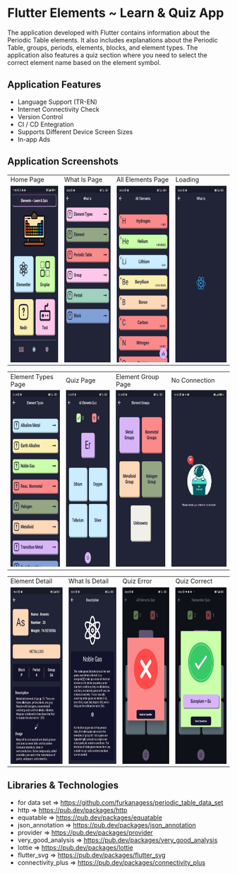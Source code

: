 # Flutter  Elements ~ Learn & Quiz App

  The application developed with Flutter contains information about the Periodic Table elements. It also includes explanations about the Periodic Table, groups, periods, elements, blocks, and element types. The application also features a quiz section where you need to select the correct element name based on the element symbol.

## Application Features
- Language Support (TR-EN)
- Internet Connectivity Check
- Version Control
- CI / CD Entegration
- Supports Different Device Screen Sizes
- In-app Ads
  
## Application Screenshots

<table>
  <tr>
    <td>Home Page</td>
       <td>What Is Page</td>
    <td>All Elements Page</td>
     <td>Loading</td> 
     

  </tr>  
  <tr>
    <td><img src="screenshots/home.jpg"  width=200 height=400></td>
      <td><img src="screenshots/what-is.jpg"  width=200 height=400></td>
     <td><img src="screenshots/all-elements.jpg"  width=200 height=400></td>
        <td><img src="screenshots/loading.jpg"  width=200 height=400></td>

  </tr>
</table>
<table>
  <tr>
    <td>Element Types Page</td> 
       <td>Quiz Page</td>
    <td>Element Group Page</td> 
        <td>No Connection</td> 
  </tr>  
  <tr>
   <td><img src="screenshots/element-types.jpg"  width=200 height=400></td>
    <td><img src="screenshots/quiz.jpg" width=200 height=400></td>
        <td><img src="screenshots/element-group.jpg"  width=200 height=400></td>
        <td><img src="screenshots/no-connection.jpg" width=200 height=400></td>
  </tr> 
<table>
  <tr>
     <td>Element Detail</td> 
 <td>What Is Detail</td> 
 <td>Quiz Error</td> 
    <td>Quiz Correct</td> 
  </tr>  
  <tr>
          <td><img src="screenshots/element-detail.jpg" width=200 height=400></td>
        <td><img src="screenshots/what-is-detail.jpg" width=200 height=400></td>
       <td><img src="screenshots/error.jpg" width=200 height=400></td>
     <td><img src="screenshots/correct.jpg" width=200 height=400></td>
  </tr>
  </table>

  
## Libraries & Technologies
- for data set => https://github.com/furkanagess/periodic_table_data_set
- http => https://pub.dev/packages/http
- equatable => https://pub.dev/packages/equatable
- json_annotation => https://pub.dev/packages/json_annotation
- provider => https://pub.dev/packages/provider
- very_good_analysis => https://pub.dev/packages/very_good_analysis
- lottie => https://pub.dev/packages/lottie
- flutter_svg => https://pub.dev/packages/flutter_svg
- connectivity_plus => https://pub.dev/packages/connectivity_plus
  
